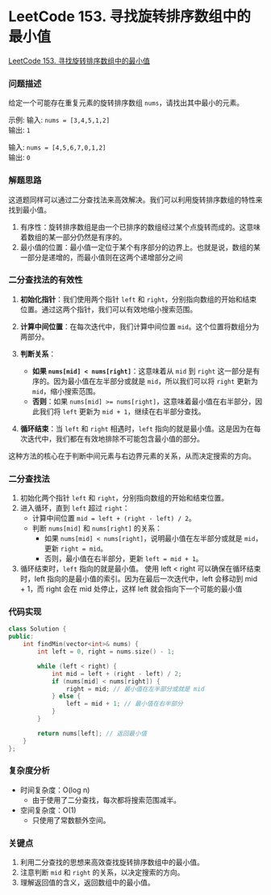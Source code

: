 # LeetCode 153. 寻找旋转排序数组中的最小值

[LeetCode 153. 寻找旋转排序数组中的最小值](https://leetcode.com/problems/find-minimum-in-rotated-sorted-array/)

### 问题描述
给定一个可能存在重复元素的旋转排序数组 `nums`，请找出其中最小的元素。

示例:
输入: `nums = [3,4,5,1,2]`  
输出: `1`

输入: `nums = [4,5,6,7,0,1,2]`  
输出: `0`

### 解题思路
这道题同样可以通过二分查找法来高效解决。我们可以利用旋转排序数组的特性来找到最小值。
1. 有序性：旋转排序数组是由一个已排序的数组经过某个点旋转而成的。这意味着数组的某一部分仍然是有序的。
2. 最小值的位置：最小值一定位于某个有序部分的边界上。也就是说，数组的某一部分是递增的，而最小值则在这两个递增部分之间
### 二分查找法的有效性
1. **初始化指针**：我们使用两个指针 `left` 和 `right`，分别指向数组的开始和结束位置。通过这两个指针，我们可以有效地缩小搜索范围。
  
2. **计算中间位置**：在每次迭代中，我们计算中间位置 `mid`。这个位置将数组分为两部分。

3. **判断关系**：
   - **如果 `nums[mid] < nums[right]`**：这意味着从 `mid` 到 `right` 这一部分是有序的。因为最小值在左半部分或就是 `mid`，所以我们可以将 `right` 更新为 `mid`，缩小搜索范围。
   - **否则**：如果 `nums[mid] >= nums[right]`，这意味着最小值在右半部分，因此我们将 `left` 更新为 `mid + 1`，继续在右半部分查找。

4. **循环结束**：当 `left` 和 `right` 相遇时，`left` 指向的就是最小值。这是因为在每次迭代中，我们都在有效地排除不可能包含最小值的部分。

这种方法的核心在于判断中间元素与右边界元素的关系，从而决定搜索的方向。

### 二分查找法
1. 初始化两个指针 `left` 和 `right`，分别指向数组的开始和结束位置。
2. 进入循环，直到 `left` 超过 `right`：
   - 计算中间位置 `mid = left + (right - left) / 2`。
   - 判断 `nums[mid]` 和 `nums[right]` 的关系：
     - 如果 `nums[mid] < nums[right]`，说明最小值在左半部分或就是 `mid`，更新 `right = mid`。
     - 否则，最小值在右半部分，更新 `left = mid + 1`。
3. 循环结束时，`left` 指向的就是最小值。
使用 left < right 可以确保在循环结束时，left 指向的是最小值的索引。因为在最后一次迭代中，left 会移动到 mid + 1，而 right 会在 mid 处停止，这样 left 就会指向下一个可能的最小值
### 代码实现
```cpp
class Solution {
public:
    int findMin(vector<int>& nums) {
        int left = 0, right = nums.size() - 1;

        while (left < right) {
            int mid = left + (right - left) / 2;
            if (nums[mid] < nums[right]) {
                right = mid; // 最小值在左半部分或就是 mid
            } else {
                left = mid + 1; // 最小值在右半部分
            }
        }

        return nums[left]; // 返回最小值
    }
};
```

### 复杂度分析
- 时间复杂度：O(log n)
  - 由于使用了二分查找，每次都将搜索范围减半。
- 空间复杂度：O(1)
  - 只使用了常数额外空间。

### 关键点
1. 利用二分查找的思想来高效查找旋转排序数组中的最小值。
2. 注意判断 `mid` 和 `right` 的关系，以决定搜索的方向。
3. 理解返回值的含义，返回数组中的最小值。